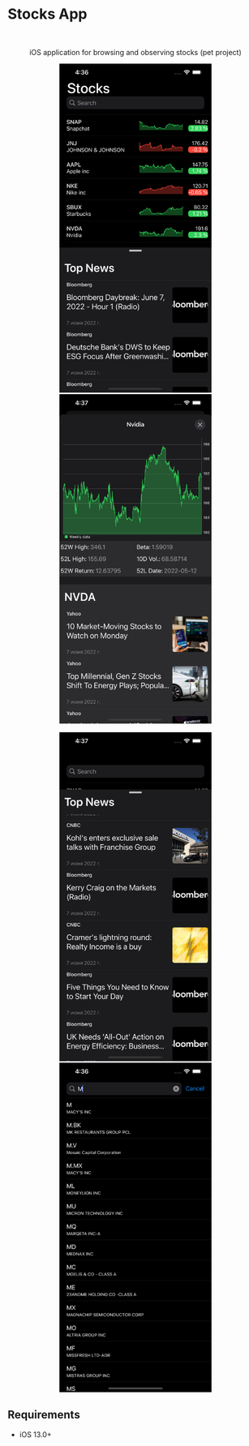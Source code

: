 # Stocks App
<br />
<p align="center">
  <p align="center">
     iOS application for browsing and observing stocks (pet project)
  </p>
</p>

<p align="center">
<img src= "Screenshots/Stocks.png" width="300" >
<img src= "Screenshots/Detail.png" width="300" >
</p>
<p align="center">
<img src= "Screenshots/News.png" width="300" >
<img src= "Screenshots/Search.png" width="300" >
</p>

## Requirements

- iOS 13.0+

